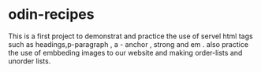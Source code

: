 # odin-recipes

This is a first project to demonstrat and practice the use of servel html tags
such as headings,p-paragraph , a - anchor , strong and em .
also practice the use of embbeding images to our website and making order-lists and unorder lists.
